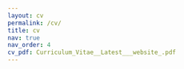 ```yaml
---
layout: cv
permalink: /cv/
title: cv
nav: true
nav_order: 4
cv_pdf: Curriculum_Vitae__Latest___website_.pdf
---
```

